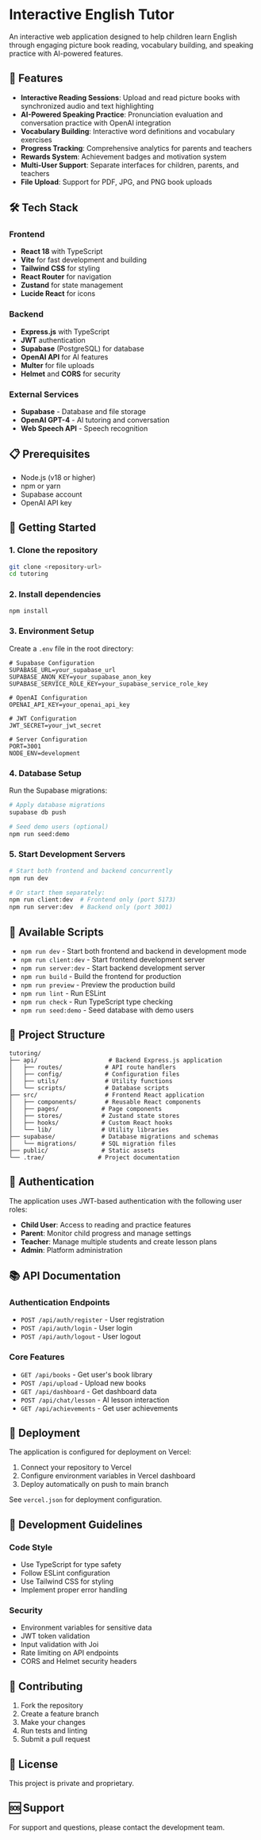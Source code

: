 # Interactive English Tutor

An interactive web application designed to help children learn English through engaging picture book reading, vocabulary building, and speaking practice with AI-powered features.

## 🌟 Features

- **Interactive Reading Sessions**: Upload and read picture books with synchronized audio and text highlighting
- **AI-Powered Speaking Practice**: Pronunciation evaluation and conversation practice with OpenAI integration
- **Vocabulary Building**: Interactive word definitions and vocabulary exercises
- **Progress Tracking**: Comprehensive analytics for parents and teachers
- **Rewards System**: Achievement badges and motivation system
- **Multi-User Support**: Separate interfaces for children, parents, and teachers
- **File Upload**: Support for PDF, JPG, and PNG book uploads

## 🛠️ Tech Stack

### Frontend
- **React 18** with TypeScript
- **Vite** for fast development and building
- **Tailwind CSS** for styling
- **React Router** for navigation
- **Zustand** for state management
- **Lucide React** for icons

### Backend
- **Express.js** with TypeScript
- **JWT** authentication
- **Supabase** (PostgreSQL) for database
- **OpenAI API** for AI features
- **Multer** for file uploads
- **Helmet** and **CORS** for security

### External Services
- **Supabase** - Database and file storage
- **OpenAI GPT-4** - AI tutoring and conversation
- **Web Speech API** - Speech recognition

## 📋 Prerequisites

- Node.js (v18 or higher)
- npm or yarn
- Supabase account
- OpenAI API key

## 🚀 Getting Started

### 1. Clone the repository
```bash
git clone <repository-url>
cd tutoring
```

### 2. Install dependencies
```bash
npm install
```

### 3. Environment Setup
Create a `.env` file in the root directory:
```env
# Supabase Configuration
SUPABASE_URL=your_supabase_url
SUPABASE_ANON_KEY=your_supabase_anon_key
SUPABASE_SERVICE_ROLE_KEY=your_supabase_service_role_key

# OpenAI Configuration
OPENAI_API_KEY=your_openai_api_key

# JWT Configuration
JWT_SECRET=your_jwt_secret

# Server Configuration
PORT=3001
NODE_ENV=development
```

### 4. Database Setup
Run the Supabase migrations:
```bash
# Apply database migrations
supabase db push

# Seed demo users (optional)
npm run seed:demo
```

### 5. Start Development Servers
```bash
# Start both frontend and backend concurrently
npm run dev

# Or start them separately:
npm run client:dev  # Frontend only (port 5173)
npm run server:dev  # Backend only (port 3001)
```

## 📜 Available Scripts

- `npm run dev` - Start both frontend and backend in development mode
- `npm run client:dev` - Start frontend development server
- `npm run server:dev` - Start backend development server
- `npm run build` - Build the frontend for production
- `npm run preview` - Preview the production build
- `npm run lint` - Run ESLint
- `npm run check` - Run TypeScript type checking
- `npm run seed:demo` - Seed database with demo users

## 📁 Project Structure

```
tutoring/
├── api/                    # Backend Express.js application
│   ├── routes/            # API route handlers
│   ├── config/            # Configuration files
│   ├── utils/             # Utility functions
│   └── scripts/           # Database scripts
├── src/                   # Frontend React application
│   ├── components/        # Reusable React components
│   ├── pages/            # Page components
│   ├── stores/           # Zustand state stores
│   ├── hooks/            # Custom React hooks
│   └── lib/              # Utility libraries
├── supabase/             # Database migrations and schemas
│   └── migrations/       # SQL migration files
├── public/               # Static assets
└── .trae/               # Project documentation
```

## 🔐 Authentication

The application uses JWT-based authentication with the following user roles:
- **Child User**: Access to reading and practice features
- **Parent**: Monitor child progress and manage settings
- **Teacher**: Manage multiple students and create lesson plans
- **Admin**: Platform administration

## 📚 API Documentation

### Authentication Endpoints
- `POST /api/auth/register` - User registration
- `POST /api/auth/login` - User login
- `POST /api/auth/logout` - User logout

### Core Features
- `GET /api/books` - Get user's book library
- `POST /api/upload` - Upload new books
- `GET /api/dashboard` - Get dashboard data
- `POST /api/chat/lesson` - AI lesson interaction
- `GET /api/achievements` - Get user achievements

## 🚀 Deployment

The application is configured for deployment on Vercel:

1. Connect your repository to Vercel
2. Configure environment variables in Vercel dashboard
3. Deploy automatically on push to main branch

See `vercel.json` for deployment configuration.

## 🧪 Development Guidelines

### Code Style
- Use TypeScript for type safety
- Follow ESLint configuration
- Use Tailwind CSS for styling
- Implement proper error handling

### Security
- Environment variables for sensitive data
- JWT token validation
- Input validation with Joi
- Rate limiting on API endpoints
- CORS and Helmet security headers

## 🤝 Contributing

1. Fork the repository
2. Create a feature branch
3. Make your changes
4. Run tests and linting
5. Submit a pull request

## 📄 License

This project is private and proprietary.

## 🆘 Support

For support and questions, please contact the development team.
